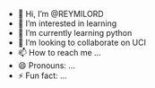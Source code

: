 - 👋 Hi, I’m @REYMILORD
- 👀 I’m interested in learning
- 🌱 I’m currently learning python
- 💞️ I’m looking to collaborate on UCI
- 📫 How to reach me ...
- 😄 Pronouns: ...
- ⚡ Fun fact: ...

<!---
REYMILORD/REYMILORD is a ✨ special ✨ repository because its `README.md` (this file) appears on your GitHub profile.
You can click the Preview link to take a look at your changes.
--->
